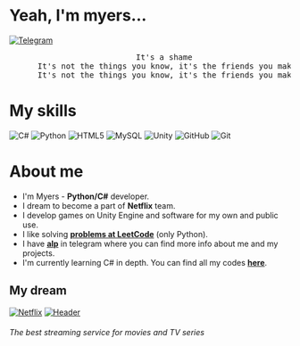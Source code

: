 # Yeah, I'm myers...
[![Telegram](https://img.shields.io/badge/Telegram-2CA5E0?style=for-the-badge&logo=telegram&logoColor=white)](https://t.me/ememyersSss)
<div align="center">
  <pre>
      It's a shame
      It's not the things you know, it's the friends you make
      It's not the things you know, it's the friends you make
</pre>
</div>

# My skills

![C#](https://img.shields.io/badge/c%23-%23239120.svg?style=for-the-badge&logo=csharp&logoColor=white) ![Python](https://img.shields.io/badge/python-3670A0?style=for-the-badge&logo=python&logoColor=ffdd54) ![HTML5](https://img.shields.io/badge/html5-%23E34F26.svg?style=for-the-badge&logo=html5&logoColor=white) ![MySQL](https://img.shields.io/badge/mysql-4479A1.svg?style=for-the-badge&logo=mysql&logoColor=white)
![Unity](https://img.shields.io/badge/unity-%23000000.svg?style=for-the-badge&logo=unity&logoColor=white) ![GitHub](https://img.shields.io/badge/github-%23121011.svg?style=for-the-badge&logo=github&logoColor=white) ![Git](https://img.shields.io/badge/git-%23F05033.svg?style=for-the-badge&logo=git&logoColor=white)

# About me
- I'm Myers - **Python/C#** developer.
- I dream to become a part of **Netflix** team.
- I develop games on Unity Engine and software for my own and public use.
- I like solving [**problems at LeetCode**](https://github.com/ememyersmeow/LeetCode-Problems) (only Python).
- I have [**alp**](https://t.me/ememyersSss) in telegram where you can find more info about me and my projects.
- I'm currently learning C# in depth. You can find all my codes [**here**](https://github.com/ememyersmeow/CSharp-Learning).

## My dream 

[![Netflix](https://img.shields.io/badge/Netflix-E50914?style=for-the-badge&logo=netflix&logoColor=white)](https://www.netflix.com/)
[![Header](https://sun9-80.userapi.com/impg/2lJH9kMPeuLjD5qFA0Y4B6O02eYNwZRVGKOjiQ/5n63RvdwEck.jpg?size=2560x365&quality=96&sign=f8365ad6d53add95c84aaca95678e8bf&type=album)]()
###### The best streaming service for movies and TV series

